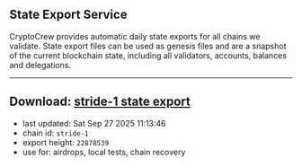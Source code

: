 ## State Export Service
CryptoCrew provides automatic daily state exports for all chains we validate. State export files can be used as genesis files and are a snapshot of the current blockchain state, including all validators, accounts, balances and delegations.

---
**Download: [stride-1 state export](https://dl-eu2.ccvalidators.com/SERVICE/stride/stride-1_export_22878539.json)**
---

- last updated: Sat Sep 27 2025 11:13:46
- chain id: `stride-1`
- export height: `22878539`
- use for: airdrops, local tests, chain recovery

